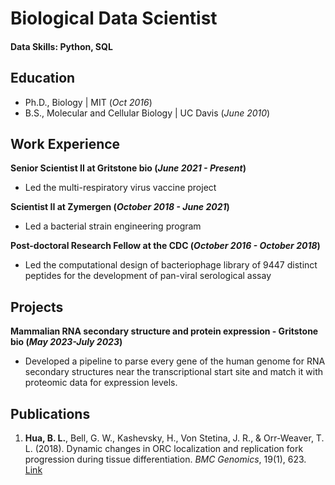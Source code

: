 # Biological Data Scientist

#### Data Skills: Python, SQL

## Education
- Ph.D., Biology | MIT (_Oct 2016_)								       		
- B.S., Molecular and Cellular Biology | UC Davis (_June 2010_)

## Work Experience
**Senior Scientist II at Gritstone bio (_June 2021 - Present_)**
- Led the multi-respiratory virus vaccine project

**Scientist II at Zymergen (_October 2018 - June 2021_)**
- Led a bacterial strain engineering program

**Post-doctoral Research Fellow at the CDC (_October 2016 - October 2018_)**
- Led the computational design of bacteriophage library of 9447 distinct peptides for the development of pan-viral serological assay

## Projects

**Mammalian RNA secondary structure and protein expression - Gritstone bio (_May 2023-July 2023_)**
- Developed a pipeline to parse every gene of the human genome for RNA secondary structures near the transcriptional start site and match it with proteomic data for expression levels.

## Publications

1. **Hua, B. L.**, Bell, G. W., Kashevsky, H., Von Stetina, J. R., & Orr-Weaver, T. L. (2018). Dynamic changes in ORC localization and replication fork progression during tissue differentiation. _BMC Genomics_, 19(1), 623. [Link](https://doi.org/10.1186/s12864-018-4992-3)
